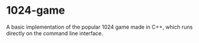 # 1024-game
A basic implementation of the popular 1024 game made in C++, which runs directly on the command line interface.
